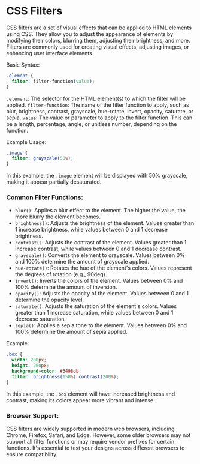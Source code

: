 # CSS Filters

CSS filters are a set of visual effects that can be applied to HTML elements using CSS. They allow you to adjust the appearance of elements by modifying their colors, blurring them, adjusting their brightness, and more. Filters are commonly used for creating visual effects, adjusting images, or enhancing user interface elements.

Basic Syntax:

```css
.element {
  filter: filter-function(value);
}
```

`.element`: The selector for the HTML element(s) to which the filter will be applied.
`filter-function`: The name of the filter function to apply, such as blur, brightness, contrast, grayscale, hue-rotate, invert, opacity, saturate, or sepia.
`value`: The value or parameter to apply to the filter function. This can be a length, percentage, angle, or unitless number, depending on the function.

Example Usage:

```css
.image {
  filter: grayscale(50%);
}
```

In this example, the `.image` element will be displayed with 50% grayscale, making it appear partially desaturated.

### Common Filter Functions:
- `blur()`: Applies a blur effect to the element. The higher the value, the more blurry the element becomes.
- `brightness()`: Adjusts the brightness of the element. Values greater than 1 increase brightness, while values between 0 and 1 decrease brightness.
- `contrast()`: Adjusts the contrast of the element. Values greater than 1 increase contrast, while values between 0 and 1 decrease contrast.
- `grayscale()`: Converts the element to grayscale. Values between 0% and 100% determine the amount of grayscale applied.
- `hue-rotate()`: Rotates the hue of the element's colors. Values represent the degrees of rotation (e.g., 90deg).
- `invert()`: Inverts the colors of the element. Values between 0% and 100% determine the amount of inversion.
- `opacity()`: Adjusts the opacity of the element. Values between 0 and 1 determine the opacity level.
- `saturate()`: Adjusts the saturation of the element's colors. Values greater than 1 increase saturation, while values between 0 and 1 decrease saturation.
- `sepia()`: Applies a sepia tone to the element. Values between 0% and 100% determine the amount of sepia applied.

Example:

```css
.box {
  width: 200px;
  height: 200px;
  background-color: #3498db;
  filter: brightness(150%) contrast(200%);
}
```

In this example, the `.box` element will have increased brightness and contrast, making its colors appear more vibrant and intense.

### Browser Support:
CSS filters are widely supported in modern web browsers, including Chrome, Firefox, Safari, and Edge. However, some older browsers may not support all filter functions or may require vendor prefixes for certain functions. It's essential to test your designs across different browsers to ensure compatibility.